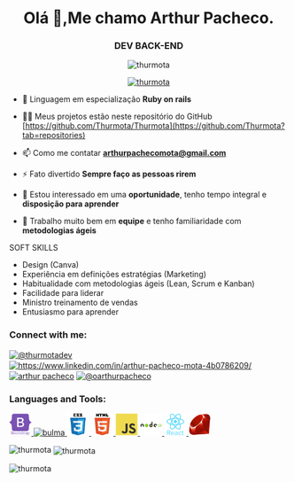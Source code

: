 <h1 align="center">Olá 👋,Me chamo Arthur Pacheco.</h1>
<h3 align="center">DEV BACK-END</h3>

<p align="center"> <img src="https://komarev.com/ghpvc/?username=thurmota&label=Profile%20views&color=0e75b6&style=flat" alt="thurmota" /> </p>

<p align="center"> <a href="https://github.com/ryo-ma/github-profile-trophy"><img src="https://github-profile-trophy.vercel.app/?username=thurmota" alt="thurmota" /></a> </p>

- 🌱 Linguagem em especialização **Ruby on rails**

- 👨‍💻 Meus projetos estão neste repositório do GitHub [https://github.com/Thurmota/Thurmota](https://github.com/Thurmota?tab=repositories)

- 📫 Como me contatar **arthurpachecomota@gmail.com**

- ⚡ Fato divertido **Sempre faço as pessoas rirem**

- 👀 Estou interessado em uma **oportunidade**, tenho tempo integral e **disposição para aprender**

- 💞️ Trabalho muito bem em **equipe** e tenho familiaridade com **metodologias ágeis**

SOFT SKILLS
- Design (Canva)
- Experiência em definições estratégias (Marketing)
- Habitualidade com metodologias ágeis (Lean, Scrum e Kanban)
- Facilidade para liderar
- Ministro treinamento de vendas
- Entusiasmo para aprender

<h3 align="left">Connect with me:</h3>
<p align="left">
<a href="https://codepen.io/@thurmotadev" target="blank"><img align="center" src="https://raw.githubusercontent.com/rahuldkjain/github-profile-readme-generator/master/src/images/icons/Social/codepen.svg" alt="@thurmotadev" height="30" width="40" /></a>
<a href="https://linkedin.com/in/https://www.linkedin.com/in/arthur-pacheco-mota-4b0786209/" target="blank"><img align="center" src="https://raw.githubusercontent.com/rahuldkjain/github-profile-readme-generator/master/src/images/icons/Social/linked-in-alt.svg" alt="https://www.linkedin.com/in/arthur-pacheco-mota-4b0786209/" height="30" width="40" /></a>
<a href="https://fb.com/arthur pacheco" target="blank"><img align="center" src="https://raw.githubusercontent.com/rahuldkjain/github-profile-readme-generator/master/src/images/icons/Social/facebook.svg" alt="arthur pacheco" height="30" width="40" /></a>
<a href="https://instagram.com/@oarthurpacheco" target="blank"><img align="center" src="https://raw.githubusercontent.com/rahuldkjain/github-profile-readme-generator/master/src/images/icons/Social/instagram.svg" alt="@oarthurpacheco" height="30" width="40" /></a>
</p>

<h3 align="left">Languages and Tools:</h3>
<p align="left"> <a href="https://getbootstrap.com" target="_blank" rel="noreferrer"> <img src="https://raw.githubusercontent.com/devicons/devicon/master/icons/bootstrap/bootstrap-plain-wordmark.svg" alt="bootstrap" width="40" height="40"/> </a> <a href="https://bulma.io/" target="_blank" rel="noreferrer"> <img src="https://raw.githubusercontent.com/gilbarbara/logos/804dc257b59e144eaca5bc6ffd16949752c6f789/logos/bulma.svg" alt="bulma" width="40" height="40"/> </a> <a href="https://www.w3schools.com/css/" target="_blank" rel="noreferrer"> <img src="https://raw.githubusercontent.com/devicons/devicon/master/icons/css3/css3-original-wordmark.svg" alt="css3" width="40" height="40"/> </a> <a href="https://www.w3.org/html/" target="_blank" rel="noreferrer"> <img src="https://raw.githubusercontent.com/devicons/devicon/master/icons/html5/html5-original-wordmark.svg" alt="html5" width="40" height="40"/> </a> <a href="https://developer.mozilla.org/en-US/docs/Web/JavaScript" target="_blank" rel="noreferrer"> <img src="https://raw.githubusercontent.com/devicons/devicon/master/icons/javascript/javascript-original.svg" alt="javascript" width="40" height="40"/> </a> <a href="https://nodejs.org" target="_blank" rel="noreferrer"> <img src="https://raw.githubusercontent.com/devicons/devicon/master/icons/nodejs/nodejs-original-wordmark.svg" alt="nodejs" width="40" height="40"/> </a> <a href="https://reactjs.org/" target="_blank" rel="noreferrer"> <img src="https://raw.githubusercontent.com/devicons/devicon/master/icons/react/react-original-wordmark.svg" alt="react" width="40" height="40"/> </a> <a href="https://www.ruby-lang.org/en/" target="_blank" rel="noreferrer"> <img src="https://raw.githubusercontent.com/devicons/devicon/master/icons/ruby/ruby-original.svg" alt="ruby" width="40" height="40"/> </a> </p>

<p><img align="left" src="https://github-readme-stats.vercel.app/api/top-langs?username=thurmota&show_icons=true&locale=en&layout=compact" alt="thurmota" /></p>

<p>&nbsp;<img align="center" src="https://github-readme-stats.vercel.app/api?username=thurmota&show_icons=true&locale=en" alt="thurmota" /></p>

<p><img align="center" src="https://github-readme-streak-stats.herokuapp.com/?user=thurmota&" alt="thurmota" /></p>
